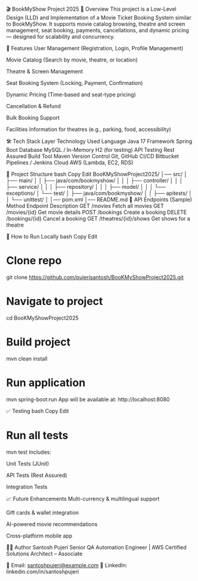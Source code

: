 🎬 BookMyShow Project 2025
📌 Overview
This project is a Low-Level Design (LLD) and Implementation of a Movie Ticket Booking System similar to BookMyShow.
It supports movie catalog browsing, theatre and screen management, seat booking, payments, cancellations, and dynamic pricing — designed for scalability and concurrency.

🚀 Features
User Management (Registration, Login, Profile Management)

Movie Catalog (Search by movie, theatre, or location)

Theatre & Screen Management

Seat Booking System (Locking, Payment, Confirmation)

Dynamic Pricing (Time-based and seat-type pricing)

Cancellation & Refund

Bulk Booking Support

Facilities Information for theatres (e.g., parking, food, accessibility)

🛠 Tech Stack
Layer	Technology Used
Language	Java 17
Framework	Spring Boot
Database	MySQL / In-Memory H2 (for testing)
API Testing	Rest Assured
Build Tool	Maven
Version Control	Git, GitHub
CI/CD	Bitbucket Pipelines / Jenkins
Cloud	AWS (Lambda, EC2, RDS)

📂 Project Structure
bash
Copy
Edit
BooKMyShowProject2025/
│── src/
│   ├── main/
│   │   ├── java/com/bookmyshow/
│   │   │   ├── controller/
│   │   │   ├── service/
│   │   │   ├── repository/
│   │   │   ├── model/
│   │   │   └── exceptions/
│   └── test/
│       ├── java/com/bookmyshow/
│       │   ├── apitests/
│       │   └── unittest/
│
│── pom.xml
│── README.md
📜 API Endpoints (Sample)
Method	Endpoint	Description
GET	/movies	Fetch all movies
GET	/movies/{id}	Get movie details
POST	/bookings	Create a booking
DELETE	/bookings/{id}	Cancel a booking
GET	/theatres/{id}/shows	Get shows for a theatre

🔗 How to Run Locally
bash
Copy
Edit
# Clone repo
git clone https://github.com/pujerisantosh/BooKMyShowProject2025.git

# Navigate to project
cd BooKMyShowProject2025

# Build project
mvn clean install

# Run application
mvn spring-boot:run
App will be available at: http://localhost:8080

✅ Testing
bash
Copy
Edit
# Run all tests
mvn test
Includes:

Unit Tests (JUnit)

API Tests (Rest Assured)

Integration Tests

📈 Future Enhancements
Multi-currency & multilingual support

Gift cards & wallet integration

AI-powered movie recommendations

Cross-platform mobile app

👨‍💻 Author
Santosh Pujeri
Senior QA Automation Engineer | AWS Certified Solutions Architect – Associate

📧 Email: santoshpujeri@example.com
🔗 LinkedIn: linkedin.com/in/santoshpujeri
